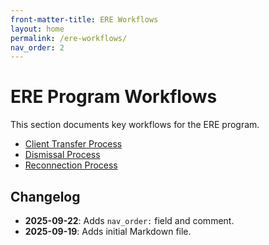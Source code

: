 ```yaml
---
front-matter-title: ERE Workflows
layout: home
permalink: /ere-workflows/
nav_order: 2
---
```


<!-- Folder-level landing page for /docs/programs/ere-program-docs/ere-workflows/ -->

# ERE Program Workflows

This section documents key workflows for the ERE program.

- [Client Transfer Process]({{site.baseurl}}/ere-client-transfer-process/)
- [Dismissal Process]({{site.baseurl}}/ere-dismissal-process/)
- [Reconnection Process]({{site.baseurl}}/ere-reconnection-process/)

## Changelog

- **2025-09-22**: Adds `nav_order:` field and comment.
- **2025-09-19**: Adds initial Markdown file.
